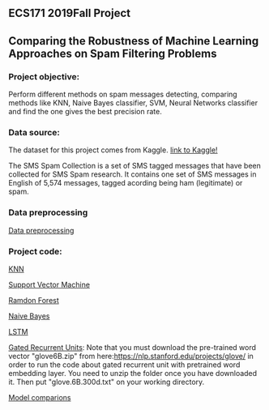 ##  ECS171 2019Fall Project 

## Comparing the Robustness of Machine Learning Approaches on Spam Filtering Problems

### Project objective: 
Perform different methods on spam messages detecting, comparing methods like KNN, Naive Bayes classifier, SVM, Neural Networks classifier and find the one gives the best precision rate.

### Data source:    
The dataset for this project comes from Kaggle. [link to Kaggle!](https://www.kaggle.com/uciml/sms-spam-collection-dataset) 

The SMS Spam Collection is a set of SMS tagged messages that have been collected for SMS Spam research. It contains one set of SMS messages in English of 5,574 messages, tagged acording being ham (legitimate) or spam.  

### Data preprocessing
[Data preprocessing](https://github.com/ECS171-Project/Final-project/blob/master/Data%20Preprocessing.ipynb)

### Project code:   
[KNN](https://github.com/ECS171-Project/Final-project/blob/master/SVC%20and%20KNN.ipynb) 

[Support Vector Machine](https://github.com/ECS171-Project/Final-project/blob/master/SVC%20and%20KNN.ipynb) 

[Ramdon Forest](https://github.com/ECS171-Project/Final-project/blob/master/random_forest.ipynb)

[Naive Bayes](https://github.com/ECS171-Project/Final-project/blob/master/NaiiveBayes.ipynb)  

[LSTM](https://github.com/ECS171-Project/Final-project/blob/master/LSTM.ipynb) 

[Gated Recurrent Units](https://github.com/ECS171-Project/Final-project/blob/master/Gated%20Recurrent%20Neural%20Network%20(Embedding%20layer%20trained%20from%20scratch%20and%20pretrained%20layer).ipynb): Note that you must download the pre-trained word vector "glove6B.zip" from here:https://nlp.stanford.edu/projects/glove/ in order to run the code about gated recurrent unit with pretrained word embedding layer. You need to unzip the folder once you have downloaded it. Then put "glove.6B.300d.txt" on your working directory.

[Model comparions](https://github.com/ECS171-Project/Final-project)


